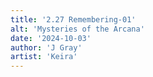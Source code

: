 ```yaml
---
title: '2.27 Remembering-01'
alt: 'Mysteries of the Arcana'
date: '2024-10-03'
author: 'J Gray'
artist: 'Keira'
---
```

